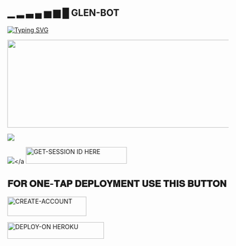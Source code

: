 ## ▁ ▂ ▃ ▄ ▅ ▆ █  GLEN-BOT

[![Typing SVG](https://readme-typing-svg.herokuapp.com?font=Rockstar-ExtraBold&size=30&pause=1000&color=pink&center=true&vCenter=true&width=350&height=50&lines=`🔥GLEN🔥+𝗕𝗢𝗧+`)](https://git.io/typing-svg)

<p align="centre"><img src="https://files.catbox.moe/rx9ww0.jpg" width="900" height="200" />

<a><img src='https://i.imgur.com/LyHic3i.gif'/></a>


<a><img src='https://i.imgur.com/LyHic3i.gif'/></a
<a href="https://glenbot-56de2d5c37f0.herokuapp.com/ "><img title="GET-SESSION ID HERE" src="https://img.shields.io/badge/GET-SESSION ID HERE-h?color=gold&style=for-the-badge&logo=Whatsapp" width="230" height="38.45"/></a></p>



## 𝐅𝐎𝐑 𝐎𝐍𝐄-𝐓𝐀𝐏 𝐃𝐄𝐏𝐋𝐎𝐘𝐌𝐄𝐍𝐓 𝐔𝐒𝐄 𝐓𝐇𝐈𝐒 𝐁𝐔𝐓𝐓𝐎𝐍
   
   <a href="https://signup.heroku.com/"><img title="CREATE-ACCOUNT" src="https://img.shields.io/badge/CREATE-ACCOUNT-h?color=blue&style=for-the-badge&logo=heroku" width="180" height="43.45"/></a></p>


 <a href="https://dashboard.heroku.com/new?template=https://github.com/glentech-hub/glentech"><img title="DEPLOY-ON HEROKU" src="https://img.shields.io/badge/DEPLOY-ON HEROKU-h?color=red&style=for-the-badge&logo=heroku" width="220" height="38.45"/></a></p>
